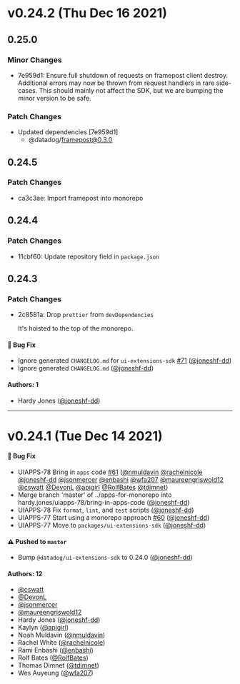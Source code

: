 # v0.24.2 (Thu Dec 16 2021)

## 0.25.0

### Minor Changes

-   7e959d1: Ensure full shutdown of requests on framepost client destroy. Additional errors may now be thrown from request handlers in rare side-cases. This should mainly not affect the SDK, but we are bumping the minor version to be safe.

### Patch Changes

-   Updated dependencies [7e959d1]
    -   @datadog/framepost@0.3.0

## 0.24.5

### Patch Changes

-   ca3c3ae: Import framepost into monorepo

## 0.24.4

### Patch Changes

-   11cbf60: Update repository field in `package.json`

## 0.24.3

### Patch Changes

-   2c8581a: Drop `prettier` from `devDependencies`

    It's hoisted to the top of the monorepo.

#### 🐛 Bug Fix

-   Ignore generated `CHANGELOG.md` for `ui-extensions-sdk` [#71](https://github.com/DataDog/apps/pull/71) ([@joneshf-dd](https://github.com/joneshf-dd))
-   Ignore generated `CHANGELOG.md` ([@joneshf-dd](https://github.com/joneshf-dd))

#### Authors: 1

-   Hardy Jones ([@joneshf-dd](https://github.com/joneshf-dd))

---

# v0.24.1 (Tue Dec 14 2021)

#### 🐛 Bug Fix

-   UIAPPS-78 Bring in `apps` code [#61](https://github.com/DataDog/apps/pull/61) ([@nmuldavin](https://github.com/nmuldavin) [@rachelnicole](https://github.com/rachelnicole) [@joneshf-dd](https://github.com/joneshf-dd) [@jsonmercer](https://github.com/jsonmercer) [@enbashi](https://github.com/enbashi) [@wfa207](https://github.com/wfa207) [@maureengriswold12](https://github.com/maureengriswold12) [@cswatt](https://github.com/cswatt) [@DevonL](https://github.com/DevonL) [@apigirl](https://github.com/apigirl) [@RolfBates](https://github.com/RolfBates) [@tdimnet](https://github.com/tdimnet))
-   Merge branch 'master' of ../apps-for-monorepo into hardy.jones/uiapps-78/bring-in-apps-code ([@joneshf-dd](https://github.com/joneshf-dd))
-   UIAPPS-78 Fix `format`, `lint`, and `test` scripts ([@joneshf-dd](https://github.com/joneshf-dd))
-   UIAPPS-77 Start using a monorepo approach [#60](https://github.com/DataDog/apps/pull/60) ([@joneshf-dd](https://github.com/joneshf-dd))
-   UIAPPS-77 Move to `packages/ui-extensions-sdk` ([@joneshf-dd](https://github.com/joneshf-dd))

#### ⚠️ Pushed to `master`

-   Bump `@datadog/ui-extensions-sdk` to 0.24.0 ([@joneshf-dd](https://github.com/joneshf-dd))

#### Authors: 12

-   [@cswatt](https://github.com/cswatt)
-   [@DevonL](https://github.com/DevonL)
-   [@jsonmercer](https://github.com/jsonmercer)
-   [@maureengriswold12](https://github.com/maureengriswold12)
-   Hardy Jones ([@joneshf-dd](https://github.com/joneshf-dd))
-   Kaylyn ([@apigirl](https://github.com/apigirl))
-   Noah Muldavin ([@nmuldavin](https://github.com/nmuldavin))
-   Rachel White ([@rachelnicole](https://github.com/rachelnicole))
-   Rami Enbashi ([@enbashi](https://github.com/enbashi))
-   Rolf Bates ([@RolfBates](https://github.com/RolfBates))
-   Thomas Dimnet ([@tdimnet](https://github.com/tdimnet))
-   Wes Auyeung ([@wfa207](https://github.com/wfa207))
